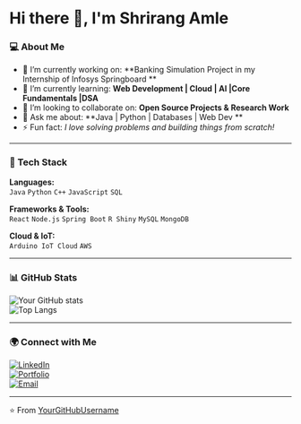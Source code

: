 # Hi there 👋, I'm Shrirang Amle

### 💻 About Me  
- 🔭 I’m currently working on: **Banking Simulation Project in my Internship of Infosys Springboard **  
- 🌱 I’m currently learning: **Web Development | Cloud | AI |Core Fundamentals |DSA**  
- 👯 I’m looking to collaborate on: **Open Source Projects & Research Work**  
- 💬 Ask me about: **Java | Python | Databases | Web Dev **  
- ⚡ Fun fact: *I love solving problems and building things from scratch!*  

---

### 🚀 Tech Stack
**Languages:**  
`Java` `Python` `C++` `JavaScript` `SQL`  

**Frameworks & Tools:**  
`React` `Node.js` `Spring Boot` `R Shiny` `MySQL` `MongoDB`  

**Cloud & IoT:**  
`Arduino IoT Cloud` `AWS`   

---

### 📊 GitHub Stats
![Your GitHub stats](https://github-readme-stats.vercel.app/api?username=Shrirang-Amle&show_icons=true&theme=tokyonight)  
![Top Langs](https://github-readme-stats.vercel.app/api/top-langs/?username=Shrirang-Amle&layout=compact&theme=tokyonight)

---

### 🌍 Connect with Me
[![LinkedIn](https://img.shields.io/badge/LinkedIn-blue?style=flat&logo=linkedin)](https://www.linkedin.com/in/shrirang-amle/)  
[![Portfolio](https://img.shields.io/badge/Portfolio-black?style=flat&logo=firefox)](https://shrirang-portfolio-pi.vercel.app/)  
[![Email](https://img.shields.io/badge/Email-red?style=flat&logo=gmail)](mailto:your.email@example.com)  

---
⭐️ From [YourGitHubUsername](https://github.com/Shrirang-Amle)
